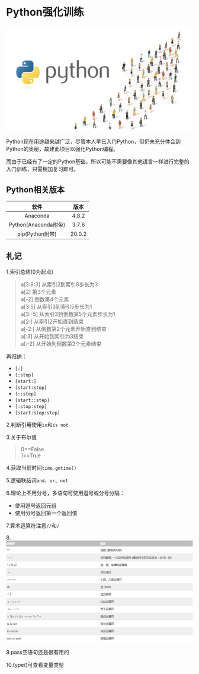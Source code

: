 # Python强化训练

![](/images/python-windows-programming.jpg)


Python现在用途越来越广泛，尽管本人早已入门Python，但仍未充分体会到Python的奥秘，故建此项目以强化Python编程。

而由于已经有了一定的Python基础，所以可能不需要像其他语言一样进行完整的入门训练，只需稍加复习即可。

## Python相关版本
| 软件 | 版本 |
|:---:|:---:|
| Anaconda | 4.8.2 |
| Python(Anaconda附带) | 3.7.6 |
| pip(Python附带) | 20.0.2 |

## 札记
1.索引总结(0为起点)
> a[2:8:3] 从索引2到索引8步长为3<br/>
> a[2] 第3个元素<br/>
> a[-2] 倒数第4个元素<br/>
> a[3:5] 从索引3到索引5步长为1<br/>
> a[3:-5] 从索引3到倒数第5个元素步长为1<br/>
> a[2:] 从索引2开始直到结束<br/>
> a[-2:] 从倒数第2个元素开始直到结束<br/>
> a[:3] 从开始到索引为3结束<br/>
> a[:-2] 从开始到倒数第2个元素结束

再归纳：
- `[:]`
- `[:stop]`
- `[start:]`
- `[start:stop]`
- `[::step]`
- `[start::step]`
- `[:stop:step]`
- `[start:stop:step]`

2.判断引用使用`is`和`is not`

3.关于布尔值
> 0==False<br/>
> 1==True 

4.获取当前时间`time.gmtime()`

5.逻辑联结词`and`、`or`、`not`

6.理论上不用分号，多语句可使用逗号或分号分隔：
- 使用逗号返回元组
- 使用分号返回第一个返回值

7.算术运算符注意`//`和`/`

8.![](images/python-operations.png)

9.pass空语句还是很有用的

10.type()可查看变量类型
